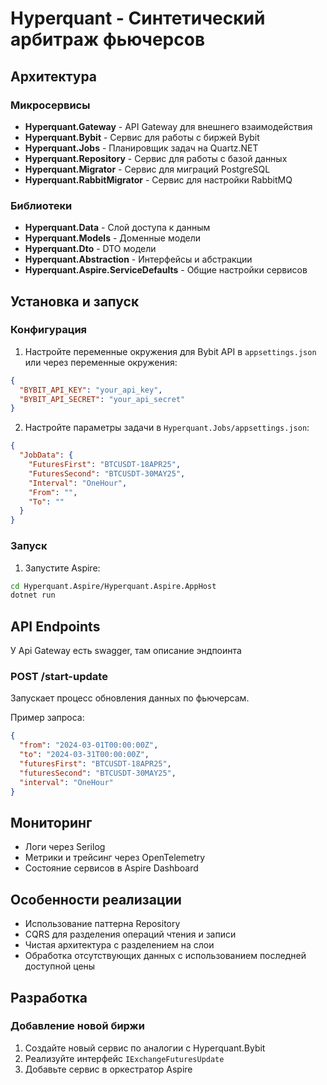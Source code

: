 # Hyperquant - Синтетический арбитраж фьючерсов

## Архитектура

### Микросервисы
- **Hyperquant.Gateway** - API Gateway для внешнего взаимодействия
- **Hyperquant.Bybit** - Сервис для работы с биржей Bybit
- **Hyperquant.Jobs** - Планировщик задач на Quartz.NET
- **Hyperquant.Repository** - Сервис для работы с базой данных
- **Hyperquant.Migrator** - Сервис для миграций PostgreSQL
- **Hyperquant.RabbitMigrator** - Сервис для настройки RabbitMQ

### Библиотеки
- **Hyperquant.Data** - Слой доступа к данным
- **Hyperquant.Models** - Доменные модели
- **Hyperquant.Dto** - DTO модели
- **Hyperquant.Abstraction** - Интерфейсы и абстракции
- **Hyperquant.Aspire.ServiceDefaults** - Общие настройки сервисов

## Установка и запуск

### Конфигурация
1. Настройте переменные окружения для Bybit API в `appsettings.json` или через переменные окружения:
```json
{
  "BYBIT_API_KEY": "your_api_key",
  "BYBIT_API_SECRET": "your_api_secret"
}
```

2. Настройте параметры задачи в `Hyperquant.Jobs/appsettings.json`:
```json
{
  "JobData": {
    "FuturesFirst": "BTCUSDT-18APR25",
    "FuturesSecond": "BTCUSDT-30MAY25",
    "Interval": "OneHour",
    "From": "",
    "To": ""
  }
}
```

### Запуск
1. Запустите Aspire:
```bash
cd Hyperquant.Aspire/Hyperquant.Aspire.AppHost
dotnet run
```

## API Endpoints
У Api Gateway есть swagger, там описание эндпоинта

### POST /start-update
Запускает процесс обновления данных по фьючерсам.

Пример запроса:
```json
{
  "from": "2024-03-01T00:00:00Z",
  "to": "2024-03-31T00:00:00Z",
  "futuresFirst": "BTCUSDT-18APR25",
  "futuresSecond": "BTCUSDT-30MAY25",
  "interval": "OneHour"
}
```

## Мониторинг
- Логи через Serilog
- Метрики и трейсинг через OpenTelemetry
- Состояние сервисов в Aspire Dashboard


## Особенности реализации
- Использование паттерна Repository
- CQRS для разделения операций чтения и записи
- Чистая архитектура с разделением на слои
- Обработка отсутствующих данных с использованием последней доступной цены

## Разработка

### Добавление новой биржи
1. Создайте новый сервис по аналогии с Hyperquant.Bybit
2. Реализуйте интерфейс `IExchangeFuturesUpdate`
3. Добавьте сервис в оркестратор Aspire
